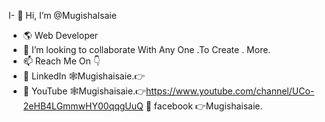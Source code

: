 I- 👋 Hi, I’m @MugishaIsaie
- 🌎 Web Developer
- 💞️ I’m looking to collaborate With Any One .To Create . More.
- 📫 Reach Me On 👇
- 💬 LinkedIn 🕸Mugishaisaie.👉
- 💬 YouTube 🕸Mugishaisaie.👉https://www.youtube.com/channel/UCo-2eHB4LGmmwHY00qqgUuQ
💬 facebook 👉Mugishaisaie.

<!---
mugishaisaie/mugishaisaie is a ✨ special ✨ repository because its `README.md` (this file) appears on your GitHub profile.
You can click the Preview link to take a look at your changes.
--->
